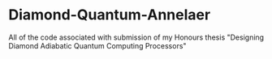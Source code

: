 # Diamond-Quantum-Annelaer
All of the code associated with submission of my Honours thesis "Designing Diamond Adiabatic Quantum Computing Processors"
